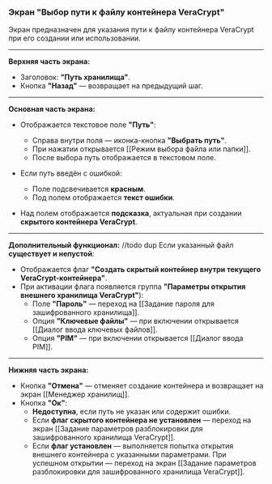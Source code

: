 ### Экран **"Выбор пути к файлу контейнера VeraCrypt"**

Экран предназначен для указания пути к файлу контейнера VeraCrypt при его создании или использовании.

---

**Верхняя часть экрана:**
- Заголовок: **"Путь хранилища"**.
- Кнопка **"Назад"** — возвращает на предыдущий шаг.

---

**Основная часть экрана:**

- Отображается текстовое поле **"Путь"**:
  - Справа внутри поля — иконка-кнопка **"Выбрать путь"**.
  - При нажатии открывается [[Режим выбора файла или папки]].
  - После выбора путь отображается в текстовом поле.

- Если путь введён с ошибкой:
  - Поле подсвечивается **красным**.
  - Под полем отображается **текст ошибки**.

- Над полем отображается **подсказка**, актуальная при создании **скрытого контейнера VeraCrypt**.

---

**Дополнительный функционал:**
//todo dup
Если указанный файл **существует и непустой**:
- Отображается флаг **"Создать скрытый контейнер внутри текущего VeraCrypt-контейнера"**.
- При активации флага появляется группа **"Параметры открытия внешнего хранилища VeraCrypt"**):
  - Поле **"Пароль"** — переход на [[Задание пароля для зашифрованного хранилища]].
  - Опция **"Ключевые файлы"** — при включении открывается [[Диалог ввода ключевых файлов]].
  - Опция **"PIM"** — при включении открывается [[Диалог ввода PIM]].

---

**Нижняя часть экрана:**

- Кнопка **"Отмена"** — отменяет создание контейнера и возвращает на экран [[Менеджер хранилищ]].
- Кнопка **"Ок"**:
  - **Недоступна**, если путь не указан или содержит ошибки.
  - Если **флаг скрытого контейнера не установлен** — переход на экран [[Задание параметров разблокировки для зашифрованного хранилища VeraCrypt]].
  - Если **флаг установлен** — выполняется попытка открытия внешнего контейнера с указанными параметрами. При успешном открытии — переход на экран [[Задание параметров разблокировки для зашифрованного хранилища VeraCrypt]].
